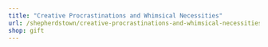 ```yaml
---
title: "Creative Procrastinations and Whimsical Necessities"
url: /shepherdstown/creative-procrastinations-and-whimsical-necessities/
shop: gift
---
```

